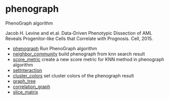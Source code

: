 ﻿# phenograph

PhenoGraph algorithm
 
 Jacob H. Levine and et.al. Data-Driven Phenotypic Dissection of AML Reveals Progenitor-like Cells that Correlate with Prognosis. Cell, 2015.

+ [phenograph](phenograph/phenograph.1) Run PhenoGraph algorithm
+ [neighbor_community](phenograph/neighbor_community.1) build phenograph from knn search result
+ [score_metric](phenograph/score_metric.1) create a new score metric for KNN method in phenograph algorithm
+ [setInteraction](phenograph/setInteraction.1) 
+ [cluster_colors](phenograph/cluster_colors.1) set cluster colors of the phenograph result
+ [graph_tree](phenograph/graph_tree.1) 
+ [correlation_graph](phenograph/correlation_graph.1) 
+ [slice_matrix](phenograph/slice_matrix.1) 
